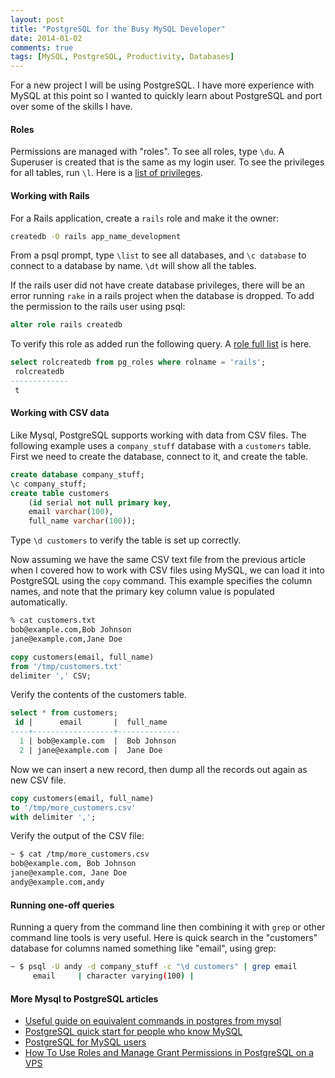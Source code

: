 ```yaml
---
layout: post
title: "PostgreSQL for the Busy MySQL Developer"
date: 2014-01-02
comments: true
tags: [MySQL, PostgreSQL, Productivity, Databases]
---
```


For a new project I will be using PostgreSQL. I have more experience with MySQL at this point so I wanted to quickly learn about PostgreSQL and port over some of the skills I have.

#### Roles

Permissions are managed with "roles". To see all roles, type `\du`. A Superuser is created that is the same as my login user. To see the privileges for all tables, run `\l`. Here is a [list of privileges](http://www.postgresql.org/docs/9.0/static/sql-grant.html).

#### Working with Rails

For a Rails application, create a `rails` role and make it the owner:

``` bash
createdb -O rails app_name_development
```

From a psql prompt, type `\list` to see all databases, and `\c database` to connect to a database by name. `\dt` will show all the tables.

If the rails user did not have create database privileges, there will be an error running `rake` in a rails project when the database is dropped. To add the permission to the rails user using psql:

``` sql
alter role rails createdb
```

To verify this role as added run the following query. A [role full list](http://www.postgresql.org/docs/9.1/static/sql-alterrole.html) is here.

``` sql
select rolcreatedb from pg_roles where rolname = 'rails';
 rolcreatedb
-------------
 t
```

#### Working with CSV data

Like Mysql, PostgreSQL supports working with data from CSV files. The following example uses a `company_stuff` database with a `customers` table. First we need to create the database, connect to it, and create the table.

``` sql
create database company_stuff;
\c company_stuff;
create table customers 
    (id serial not null primary key, 
    email varchar(100), 
    full_name varchar(100)); 
```

Type `\d customers` to verify the table is set up correctly.

Now assuming we have the same CSV text file from the previous article when I covered how to work with CSV files using MySQL, we can load it into PostgreSQL using the `copy` command. This example specifies the column names, and note that the primary key column value is populated automatically.

``` bash
% cat customers.txt
bob@example.com,Bob Johnson
jane@example.com,Jane Doe
```

``` sql
copy customers(email, full_name) 
from '/tmp/customers.txt' 
delimiter ',' CSV;
```

Verify the contents of the customers table.

``` sql
select * from customers;
 id |      email       |  full_name
----+------------------+--------------
  1 | bob@example.com  |  Bob Johnson
  2 | jane@example.com |  Jane Doe
```

Now we can insert a new record, then dump all the records out again as new CSV file.

``` sql
copy customers(email, full_name) 
to '/tmp/more_customers.csv' 
with delimiter ',';
```

Verify the output of the CSV file:

``` bash
~ $ cat /tmp/more_customers.csv
bob@example.com, Bob Johnson
jane@example.com, Jane Doe
andy@example.com,andy
```

#### Running one-off queries

Running a query from the command line then combining it with `grep` or other command line tools is very useful. Here is quick search in the "customers" database for columns named something like "email", using grep:

``` bash
~ $ psql -U andy -d company_stuff -c "\d customers" | grep email
     email     | character varying(100) |
```

#### More Mysql to PostgreSQL articles

 * [Useful guide on equivalent commands in postgres from mysql](http://granjow.net/postgresql.html)
 * [PostgreSQL quick start for people who know MySQL](http://clarkdave.net/2012/08/postgres-quick-start-for-people-who-know-mysql/)
 * [PostgreSQL for MySQL users](http://www.coderholic.com/postgresql-for-mysql-users/)
 * [How To Use Roles and Manage Grant Permissions in PostgreSQL on a VPS](https://www.digitalocean.com/community/articles/how-to-use-roles-and-manage-grant-permissions-in-postgresql-on-a-vps--2)
